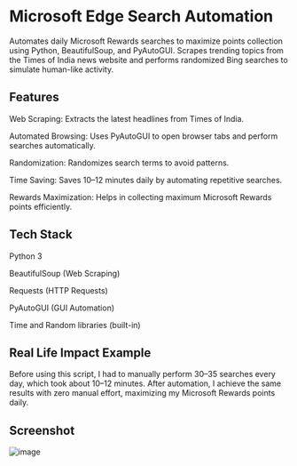 # Microsoft Edge Search Automation
Automates daily Microsoft Rewards searches to maximize points collection using Python, BeautifulSoup, and PyAutoGUI.
Scrapes trending topics from the Times of India news website and performs randomized Bing searches to simulate human-like activity.

## Features
Web Scraping: Extracts the latest headlines from Times of India.

Automated Browsing: Uses PyAutoGUI to open browser tabs and perform searches automatically.

Randomization: Randomizes search terms to avoid patterns.

Time Saving: Saves 10–12 minutes daily by automating repetitive searches.

Rewards Maximization: Helps in collecting maximum Microsoft Rewards points efficiently.

## Tech Stack
Python 3

BeautifulSoup (Web Scraping)

Requests (HTTP Requests)

PyAutoGUI (GUI Automation)

Time and Random libraries (built-in)

## Real Life Impact Example
Before using this script, I had to manually perform 30–35 searches every day, which took about 10–12 minutes.
After automation, I achieve the same results with zero manual effort, maximizing my Microsoft Rewards points daily.

## Screenshot
![image](https://github.com/user-attachments/assets/ef03dce5-069d-483b-9c69-1dbd00238919)
